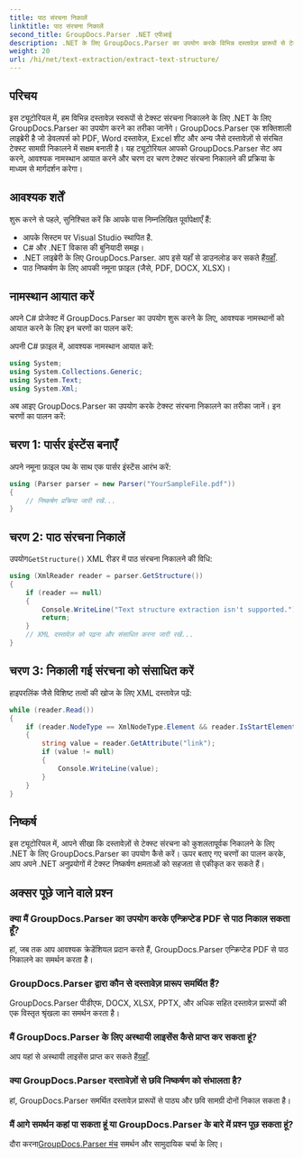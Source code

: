 ```yaml
---
title: पाठ संरचना निकालें
linktitle: पाठ संरचना निकालें
second_title: GroupDocs.Parser .NET एपीआई
description: .NET के लिए GroupDocs.Parser का उपयोग करके विभिन्न दस्तावेज़ प्रारूपों से टेक्स्ट संरचना को निकालने का तरीका जानें। कोड उदाहरणों के साथ चरण-दर-चरण ट्यूटोरियल।
weight: 20
url: /hi/net/text-extraction/extract-text-structure/
---
```

## परिचय
इस ट्यूटोरियल में, हम विभिन्न दस्तावेज़ स्वरूपों से टेक्स्ट संरचना निकालने के लिए .NET के लिए GroupDocs.Parser का उपयोग करने का तरीका जानेंगे। GroupDocs.Parser एक शक्तिशाली लाइब्रेरी है जो डेवलपर्स को PDF, Word दस्तावेज़, Excel शीट और अन्य जैसे दस्तावेज़ों से संरचित टेक्स्ट सामग्री निकालने में सक्षम बनाती है। यह ट्यूटोरियल आपको GroupDocs.Parser सेट अप करने, आवश्यक नामस्थान आयात करने और चरण दर चरण टेक्स्ट संरचना निकालने की प्रक्रिया के माध्यम से मार्गदर्शन करेगा।
## आवश्यक शर्तें
शुरू करने से पहले, सुनिश्चित करें कि आपके पास निम्नलिखित पूर्वापेक्षाएँ हैं:
- आपके सिस्टम पर Visual Studio स्थापित है.
- C# और .NET विकास की बुनियादी समझ।
-  .NET लाइब्रेरी के लिए GroupDocs.Parser. आप इसे यहाँ से डाउनलोड कर सकते हैं[यहाँ](https://releases.groupdocs.com/parser/net/).
- पाठ निष्कर्षण के लिए आपकी नमूना फ़ाइल (जैसे, PDF, DOCX, XLSX)।
## नामस्थान आयात करें
अपने C# प्रोजेक्ट में GroupDocs.Parser का उपयोग शुरू करने के लिए, आवश्यक नामस्थानों को आयात करने के लिए इन चरणों का पालन करें:

अपनी C# फ़ाइल में, आवश्यक नामस्थान आयात करें:
```csharp
using System;
using System.Collections.Generic;
using System.Text;
using System.Xml;
```
अब आइए GroupDocs.Parser का उपयोग करके टेक्स्ट संरचना निकालने का तरीका जानें। इन चरणों का पालन करें:
## चरण 1: पार्सर इंस्टेंस बनाएँ
अपने नमूना फ़ाइल पथ के साथ एक पार्सर इंस्टेंस आरंभ करें:
```csharp
using (Parser parser = new Parser("YourSampleFile.pdf"))
{
    // निष्कर्षण प्रक्रिया जारी रखें...
}
```
## चरण 2: पाठ संरचना निकालें
 उपयोग`GetStructure()` XML रीडर में पाठ संरचना निकालने की विधि:
```csharp
using (XmlReader reader = parser.GetStructure())
{
    if (reader == null)
    {
        Console.WriteLine("Text structure extraction isn't supported.");
        return;
    }
    // XML दस्तावेज़ को पढ़ना और संसाधित करना जारी रखें...
}
```
## चरण 3: निकाली गई संरचना को संसाधित करें
हाइपरलिंक जैसे विशिष्ट तत्वों की खोज के लिए XML दस्तावेज़ पढ़ें:
```csharp
while (reader.Read())
{
    if (reader.NodeType == XmlNodeType.Element && reader.IsStartElement() && reader.Name.ToLowerInvariant() == "hyperlink")
    {
        string value = reader.GetAttribute("link");
        if (value != null)
        {
            Console.WriteLine(value);
        }
    }
}
```
## निष्कर्ष
इस ट्यूटोरियल में, आपने सीखा कि दस्तावेज़ों से टेक्स्ट संरचना को कुशलतापूर्वक निकालने के लिए .NET के लिए GroupDocs.Parser का उपयोग कैसे करें। ऊपर बताए गए चरणों का पालन करके, आप अपने .NET अनुप्रयोगों में टेक्स्ट निष्कर्षण क्षमताओं को सहजता से एकीकृत कर सकते हैं।

## अक्सर पूछे जाने वाले प्रश्न
### क्या मैं GroupDocs.Parser का उपयोग करके एन्क्रिप्टेड PDF से पाठ निकाल सकता हूँ?
हां, जब तक आप आवश्यक क्रेडेंशियल प्रदान करते हैं, GroupDocs.Parser एन्क्रिप्टेड PDF से पाठ निकालने का समर्थन करता है।
### GroupDocs.Parser द्वारा कौन से दस्तावेज़ प्रारूप समर्थित हैं?
GroupDocs.Parser पीडीएफ, DOCX, XLSX, PPTX, और अधिक सहित दस्तावेज़ प्रारूपों की एक विस्तृत श्रृंखला का समर्थन करता है।
### मैं GroupDocs.Parser के लिए अस्थायी लाइसेंस कैसे प्राप्त कर सकता हूं?
 आप यहां से अस्थायी लाइसेंस प्राप्त कर सकते हैं[यहाँ](https://purchase.groupdocs.com/temporary-license/).
### क्या GroupDocs.Parser दस्तावेज़ों से छवि निष्कर्षण को संभालता है?
हां, GroupDocs.Parser समर्थित दस्तावेज़ प्रारूपों से पाठ्य और छवि सामग्री दोनों निकाल सकता है।
### मैं आगे समर्थन कहां पा सकता हूं या GroupDocs.Parser के बारे में प्रश्न पूछ सकता हूं?
 दौरा करना[GroupDocs.Parser मंच](https://forum.groupdocs.com/c/parser/17) समर्थन और सामुदायिक चर्चा के लिए।